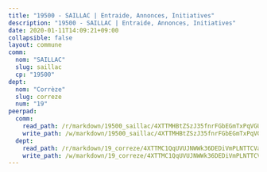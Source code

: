```yaml
---
title: "19500 - SAILLAC | Entraide, Annonces, Initiatives"
description: "19500 - SAILLAC | Entraide, Annonces, Initiatives"
date: 2020-01-11T14:09:21+09:00
collapsible: false
layout: commune
comm:
  nom: "SAILLAC"
  slug: saillac
  cp: "19500"
dept:
  nom: "Corrèze"
  slug: correze
  num: "19"
peerpad:
  comm:
    read_path: /r/markdown/19500_saillac/4XTTMHBtZSzJ35fnrFGbEGmTxPqVGUTPEnqW59EfWKU5W2Fgj
    write_path: /w/markdown/19500_saillac/4XTTMHBtZSzJ35fnrFGbEGmTxPqVGUTPEnqW59EfWKU5W2Fgj-K3TgTma9foc6ZnH8KaaBJh511wtwb4e1otZD2voFDUi6QNb9foEpQuqBmkiZvvieH3cT8P3qSRCeQNKwwA5Co9cB177aE9Gp5L1fRFBACZPU6rMExv72XuJ3QcD2PiTgxHv7hSG7
  dept:
    read_path: /r/markdown/19_correze/4XTTMC1QqUVUJNWWk36DEDiVmPLNTTCVay5E5gwEvpSf36VsS
    write_path: /w/markdown/19_correze/4XTTMC1QqUVUJNWWk36DEDiVmPLNTTCVay5E5gwEvpSf36VsS-K3TgUzu4fqyixiBZaA5Ejd2iCC9xJnV2MqYc8L2r22c4qVWWx9VnJmMAAFTQjLmwLDBGZ9pgHdAtPGZHV6pZb6y2bhgaqXFUJ1Fp1QgihzJpszTr9ow8JcXoeYzTUZfY7Rzzn9sS
---
```


